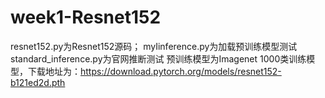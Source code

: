 # week1-Resnet152
resnet152.py为Resnet152源码；
myIinference.py为加载预训练模型测试
standard_inference.py为官网推断测试
预训练模型为Imagenet 1000类训练模型，下载地址为：https://download.pytorch.org/models/resnet152-b121ed2d.pth

